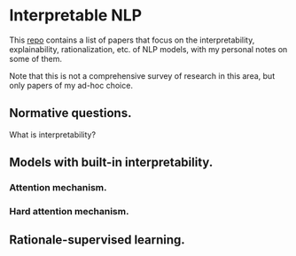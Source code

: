 # Interpretable NLP

This [repo](https://github.com/printfoo/interpretable-nlp) contains a list of papers that focus on the interpretability, explainability, rationalization, etc. of NLP models, with my personal notes on some of them.

Note that this is not a comprehensive survey of research in this area, but only papers of my ad-hoc choice.

## Normative questions.

What is interpretability?

## Models with built-in interpretability.

### Attention mechanism.

### Hard attention mechanism.

## Rationale-supervised learning.
